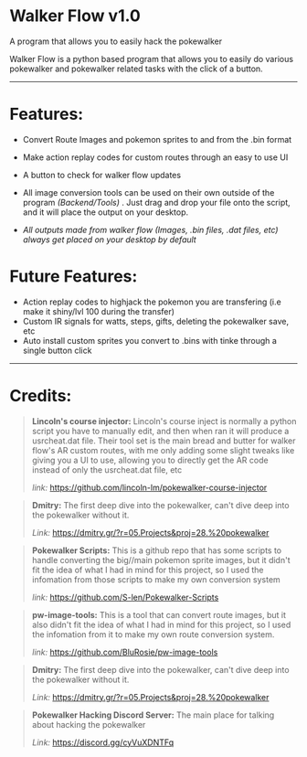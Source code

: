 # Walker Flow v1.0
A program that allows you to easily hack the pokewalker

Walker Flow is a python based program that allows you to easily do various pokewalker and pokewalker related tasks with the click of a button.

----------------------
# Features:
- Convert Route Images and pokemon sprites to and from the .bin format
- Make action replay codes for custom routes through an easy to use UI
- A button to check for walker flow updates

- All image conversion tools can be used on their own outside of the program *(Backend/Tools)* . Just drag and drop your file onto the script, and it will place the output on your desktop.

- *All outputs made from walker flow (Images, .bin files, .dat files, etc) always get placed on your desktop by default*
  
# Future Features:
- Action replay codes to highjack the pokemon you are transfering (i.e make it shiny/lvl 100 during the transfer)
- Custom IR signals for watts, steps, gifts, deleting the pokewalker save, etc
- Auto install custom sprites you convert to .bins with tinke through a single button click

_____________________________________
# Credits:

> **Lincoln's course injector:** Lincoln's course inject is normally a python script you have to manually edit, and then when ran it will produce a usrcheat.dat file. Their tool set is the main bread and butter for walker flow's AR custom routes, with me only adding some slight tweaks like giving you a UI to use, allowing you to directly get the AR code instead of only the usrcheat.dat file, etc
>
> *link:* https://github.com/lincoln-lm/pokewalker-course-injector

> **Dmitry:** The first deep dive into the pokewalker, can't dive deep into the pokewalker without it.
> 
> *Link:* https://dmitry.gr/?r=05.Projects&proj=28.%20pokewalker

> **Pokewalker Scripts:** This is a github repo that has some scripts to handle converting the big//main pokemon sprite images, but it didn't fit the idea of what I had in mind for this project, so I used the infomation from those scripts to make my own conversion system
>
> *link:* https://github.com/S-len/Pokewalker-Scripts

> **pw-image-tools:** This is a tool that can convert route images, but it also didn't fit the idea of what I had in mind for this project, so I used the infomation from it to make my own route conversion system.
>
> *link:* https://github.com/BluRosie/pw-image-tools

> **Dmitry:** The first deep dive into the pokewalker, can't dive deep into the pokewalker without it.
> 
> *Link:* https://dmitry.gr/?r=05.Projects&proj=28.%20pokewalker

> **Pokewalker Hacking Discord Server:** The main place for talking about hacking the pokewalker
> 
> *Link:* https://discord.gg/cyVuXDNTFq
